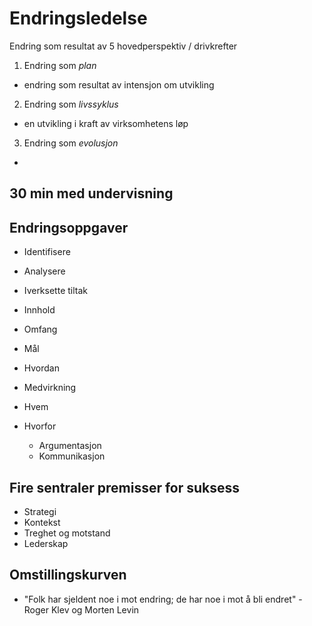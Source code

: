 # Endringsledelse
Endring som resultat av 5 hovedperspektiv / drivkrefter
1. Endring som _plan_
  - endring som resultat av intensjon om utvikling
2. Endring som _livssyklus_
  - en utvikling i kraft av virksomhetens løp
3. Endring som _evolusjon_ 
  - 
## 30 min med undervisning

## Endringsoppgaver
- Identifisere
- Analysere
- Iverksette tiltak

- Innhold
- Omfang
- Mål
- Hvordan
- Medvirkning
- Hvem
- Hvorfor
  - Argumentasjon
  - Kommunikasjon
## Fire sentraler premisser for suksess
- Strategi
- Kontekst
- Treghet og motstand
- Lederskap

## Omstillingskurven
- "Folk har sjeldent noe i mot endring; de har noe i mot å bli endret" -Roger Klev og Morten Levin